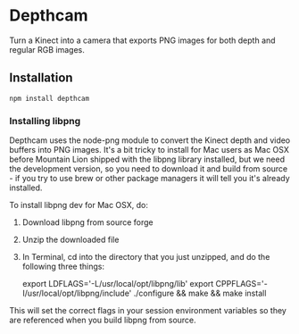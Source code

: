 # Depthcam

Turn a Kinect into a camera that exports PNG images for both depth and regular RGB images.

## Installation

	npm install depthcam


###  Installing libpng

Depthcam uses the node-png module to convert the Kinect depth and video buffers into PNG images. It's a bit tricky to install for Mac users as Mac OSX before Mountain Lion shipped with the libpng library installed, but we need the development version, so you need to download it and build from source - if you try to use brew or other package managers it will tell you it's already installed.

To install libpng dev for Mac OSX, do:

1.	Download libpng from source forge
2.	Unzip the downloaded file
3.	In Terminal, cd into the directory that you just unzipped, and do the following three things:

	export LDFLAGS='-L/usr/local/opt/libpng/lib'
	export CPPFLAGS='-I/usr/local/opt/libpng/include'
	./configure && make && make install 

This will set the correct flags in your session environment variables so they are referenced when you build libpng from source.